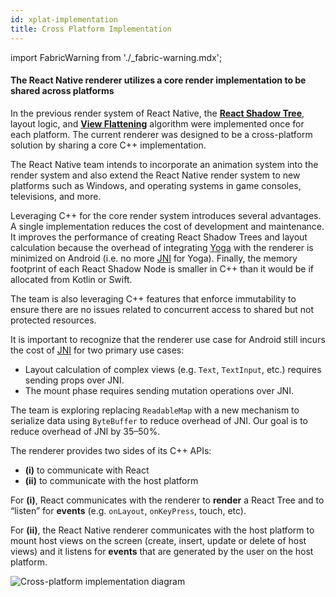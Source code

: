 ```yaml
---
id: xplat-implementation
title: Cross Platform Implementation
---
```


import FabricWarning from './\_fabric-warning.mdx';

<FabricWarning />

#### The React Native renderer utilizes a core render implementation to be shared across platforms

In the previous render system of React Native, the **[React Shadow Tree](architecture-glossary.md#react-shadow-tree-and-react-shadow-node)**, layout logic, and **[View Flattening](view-flattening.md)** algorithm were implemented once for each platform. The current renderer was designed to be a cross-platform solution by sharing a core C++ implementation.

The React Native team intends to incorporate an animation system into the render system and also extend the React Native render system to new platforms such as Windows, and operating systems in game consoles, televisions, and more.

Leveraging C++ for the core render system introduces several advantages. A single implementation reduces the cost of development and maintenance. It improves the performance of creating React Shadow Trees and layout calculation because the overhead of integrating [Yoga](architecture-glossary.md#yoga-tree-and-yoga-node) with the renderer is minimized on Android (i.e. no more [JNI](architecture-glossary.md#java-native-interface-jni) for Yoga). Finally, the memory footprint of each React Shadow Node is smaller in C++ than it would be if allocated from Kotlin or Swift.

The team is also leveraging C++ features that enforce immutability to ensure there are no issues related to concurrent access to shared but not protected resources.

It is important to recognize that the renderer use case for Android still incurs the cost of [JNI](architecture-glossary.md#java-native-interface-jni) for two primary use cases:

- Layout calculation of complex views (e.g. `Text`, `TextInput`, etc.) requires sending props over JNI.
- The mount phase requires sending mutation operations over JNI.

The team is exploring replacing `ReadableMap` with a new mechanism to serialize data using `ByteBuffer` to reduce overhead of JNI. Our goal is to reduce overhead of JNI by 35–50%.

The renderer provides two sides of its C++ APIs:

- **(i)** to communicate with React
- **(ii)** to communicate with the host platform

For **(i)**, React communicates with the renderer to **render** a React Tree and to “listen” for **events** (e.g. `onLayout`, `onKeyPress`, touch, etc).

For **(ii)**, the React Native renderer communicates with the host platform to mount host views on the screen (create, insert, update or delete of host views) and it listens for **events** that are generated by the user on the host platform.

![Cross-platform implementation diagram](/docs/assets/Architecture/xplat-implementation/xplat-implementation-diagram.png)

